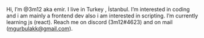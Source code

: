 Hi, I’m @3m12 aka emir.
I live in Turkey , İstanbul.
I’m interested in coding and i am mainly a frontend dev also i am interested in scripting. 
I’m currently learning js (react). 
Reach me on discord (3m12#4623) and on mail (mgurbulakk@gmail.com).

